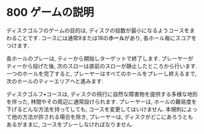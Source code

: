 # 800 ゲームの説明

ディスクゴルフのゲームの目的は,
ディスクの投数が最小になるようコースをまわることです.
コースには通常9または18の**ホール**があり,
各ホール毎にスコアをつけます.

各ホールのプレーは,
ティーから開始しターゲットで終了します.
プレーヤーがティーから投げた後,
次のスローは直前のスローが静止したところから行います.
一つのホールを完了すると,
プレーヤーはすべてのホールをプレーし終えるまで,
次のホールのティーエリアへと進みます.

ディスクゴルフ•コースは,
ディスクの飛行に自然な障害物を提供する多様な地形を伴った,
林間やその周辺に通常設けられます.
プレーヤーは,
ホールの難易度を下げるどんな方法を持ってしても,
コースを変更してはいけません.
本規則によって他の方法が許される場合を除き,
プレーヤーは,
ディスクがどこにあろうともあるがままに,
コースをプレーしなければなりません.
